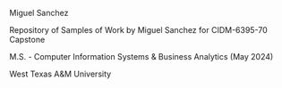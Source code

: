 Miguel Sanchez

Repository of Samples of Work by Miguel Sanchez for CIDM-6395-70 Capstone

M.S. - Computer Information Systems & Business Analytics (May 2024)

West Texas A&M University

